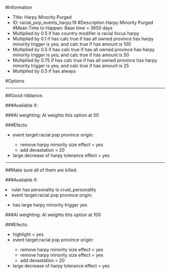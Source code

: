 #Information
 - Title: Harpy Minority Purged
 - ID: racial_pop_events_harpy.19
#Description
Harpy Minority Purged
#Mean Time to Happen:
Base time = 3650 days
 - Multiplied by 0.5 if has country modifier is racial focus harpy
 - Multiplied by 0.1 if has calc true if has all owned province has harpy minority trigger is yes; and calc true if has amount is 100
 - Multiplied by 0.5 if has calc true if has all owned province has harpy minority trigger is yes; and calc true if has amount is 50
 - Multiplied by 0.75 if has calc true if has all owned province has harpy minority trigger is yes; and calc true if has amount is 25
 - Multiplied by 0.5 if has always

#Options

___
##Good riddance.

###Available if:


###AI weighting:
AI weights this option at 50


###Efects:<ul><li>event target:racial pop province origin:</li><ul><li>remove harpy minority size effect = yes</li><li>add devastation = 20</li></ul><li>large decrease of harpy tolerance effect = yes</li></ul>

___
##Make sure all of them are killed.

###Available if:
<li>ruler has personality is cruel_personality</li><li>event target:racial pop province origin:</li><ul><li>has large harpy minority trigger yes</li></ul>

###AI weighting:
AI weights this option at 100


###Efects:<ul><li>highlight = yes</li><li>event target:racial pop province origin:</li><ul><li>remove harpy minority size effect = yes</li><li>remove harpy minority size effect = yes</li><li>add devastation = 20</li></ul><li>large decrease of harpy tolerance effect = yes</li></ul>
